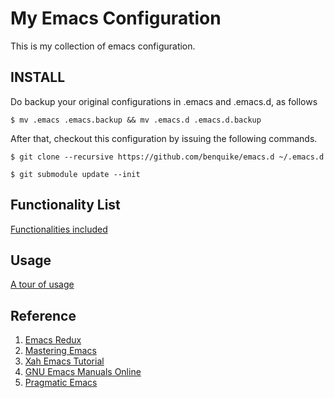# My Emacs Configuration

This is my collection of emacs configuration.

## INSTALL
Do backup your original configurations in .emacs and .emacs.d, as follows

```
$ mv .emacs .emacs.backup && mv .emacs.d .emacs.d.backup
```

After that, checkout this configuration by issuing the following commands.

```
$ git clone --recursive https://github.com/benquike/emacs.d ~/.emacs.d
```
```
$ git submodule update --init
```

## Functionality List

[Functionalities included](FunctionalityList.md)

## Usage

[A tour of usage](UsageTour.md)

## Reference
1. [Emacs Redux](http://emacsredux.com/)
2. [Mastering Emacs](https://www.masteringemacs.org/)
3. [Xah Emacs Tutorial](http://ergoemacs.org/emacs/emacs.html)
4. [GNU Emacs Manuals Online](http://www.gnu.org/software/emacs/manual/)
5. [Pragmatic Emacs](http://pragmaticemacs.com/)
